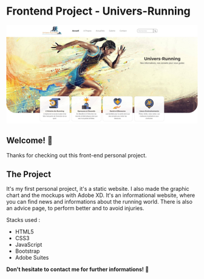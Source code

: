 # Frontend Project - Univers-Running

![Design preview for the Univers-Running website](./Images/univers-running-preview.JPG)

## Welcome! 👋

Thanks for checking out this front-end personal project.

## The Project

It's my first personal project, it's a static website. I also made the graphic chart and the mockups with Adobe XD.
It's an informational website, where you can find news and informations about the running world.
There is also an advice page, to perform better and to avoid injuries.

Stacks used :
- HTML5
- CSS3
- JavaScript
- Bootstrap
- Adobe Suites

**Don't hesitate to contact me for further informations!** 🚀
